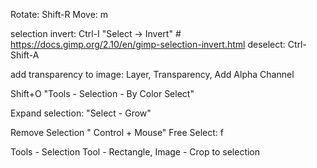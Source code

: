 
Rotate: Shift-R
Move: m

selection invert: Ctrl-I "Select -> Invert" # https://docs.gimp.org/2.10/en/gimp-selection-invert.html
deselect: Ctrl-Shift-A

add transparency to image: Layer, Transparency, Add Alpha Channel

Shift+O "Tools - Selection - By Color Select"


Expand selection: "Select - Grow"

Remove Selection " Control + Mouse"
Free Select: f

Tools - Selection Tool - Rectangle, Image - Crop to selection
